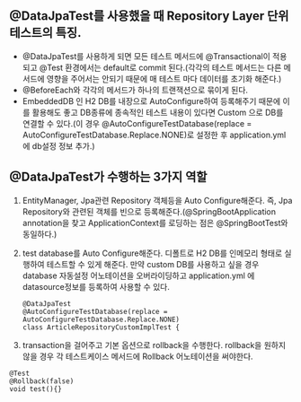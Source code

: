 ## @DataJpaTest를 사용했을 때 Repository Layer 단위 테스트의 특징.

- @DataJpaTest를 사용하게 되면 모든 테스트 메서드에 @Transactional이 적용되고 @Test 환경에서는 default로 commit 된다.(각각의 테스트 메서드는 다른 메서드에 영향을 주어서는 안되기 때문에 매 테스트 마다 데이터를 초기화 해준다.)
- @BeforeEach와 각각의 메서드가 하나의 트랜잭션으로 묶이게 된다.
- EmbeddedDB 인 H2 DB를 내장으로 AutoConfigure하여 등록해주기 때문에 이를 활용해도 좋고 DB종류에 종속적인 테스트 내용이 있다면 Custom 으로 DB를 연결할 수 있다.(이 경우 @AutoConfigureTestDatabase(replace = AutoConfigureTestDatabase.Replace.NONE)로 설정한 후 application.yml에 db설정 정보 추가.)

## @DataJpaTest가 수행하는 3가지 역할
1. EntityManager, Jpa관련 Repository 객체등을 Auto Configure해준다. 즉, Jpa Repository와 관련된 객체를 빈으로 등록해준다.(@SpringBootApplication annotation을 찾고 ApplicationContext를 로딩하는 점은 @SpringBootTest와 동일하다.)
2. test database를 Auto Configure해준다. 디폴트로 H2 DB를 인메모리 형태로 실행하여 테스트할 수 있게 해준다. 만약 custom DB를 사용하고 싶을 경우 database 자동설정 어노테이션을 오버라이딩하고 application.yml 에 datasource정보를 등록하여 사용할 수 있다.
    
    ```null
    @DataJpaTest
    @AutoConfigureTestDatabase(replace = AutoConfigureTestDatabase.Replace.NONE)
    class ArticleRepositoryCustomImplTest {
    ```
    
3. transaction을 걸어주고 기본 옵션으로 rollback을 수행한다. rollback을 원하지 않을 경우 각 테스트케이스 메서드에 Rollback 어노테이션을 써야한다.

```null
@Test
@Rollback(false)
void test(){}
```